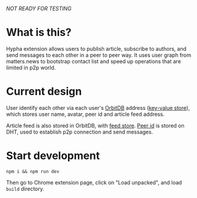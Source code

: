 _NOT READY FOR TESTING_

# What is this?

Hypha extension allows users to publish article, subscribe to authors, and send messages to each other in a peer to peer way. It uses user graph from matters.news to bootstrap contact list and speed up operations that are limited in p2p world.

# Current design

User identify each other via each user's [OrbitDB](https://github.com/orbitdb/orbit-db) address ([key-value store](https://github.com/orbitdb/orbit-db/blob/master/API.md#orbitdbkeyvaluenameaddress)), which stores user name, avatar, peer id and article feed address.

Article feed is also stored in OrbitDB, with [feed store](https://github.com/orbitdb/orbit-db/blob/master/API.md#orbitdbfeednameaddress). [Peer id](https://github.com/libp2p/js-peer-id) is stored on DHT, used to establish p2p connection and send messages.

# Start development

`npm i && npm run dev`

Then go to Chrome extension page, click on "Load unpacked", and load `build` directory.

